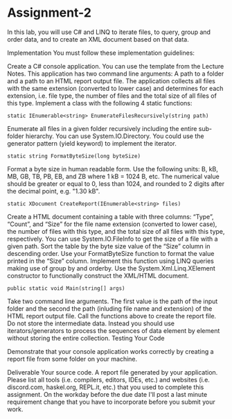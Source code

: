 # Assignment-2

In this lab, you will use C# and LINQ to iterate files, to query, group and order data, and to create an XML document based on that data.

Implementation
You must follow these implementation guidelines:

Create a C# console application. You can use the template from the Lecture Notes.
This application has two command line arguments: A path to a folder and a path to an HTML report output file. The application collects all files with the same extension (converted to lower case) and determines for each extension, i.e. file type, the number of files and the total size of all files of this type.
Implement a class with the following 4 static functions:

    static IEnumerable<string> EnumerateFilesRecursively(string path)
Enumerate all files in a given folder recursively including the entire sub-folder hierarchy. You can use System.IO.Directory. You could use the generator pattern (yield keyword) to implement the iterator.

    static string FormatByteSize(long byteSize)
Format a byte size in human readable form. Use the following units: B, kB, MB, GB, TB, PB, EB, and ZB where 1 kB = 1024 B, etc. The numerical value should be greater or equal to 0, less than 1024, and rounded to 2 digits after the decimal point, e.g. "1.30 kB".

    static XDocument CreateReport(IEnumerable<string> files)
Create a HTML document containing a table with three columns: “Type”, “Count”, and “Size” for the file name extension (converted to lower case), the number of files with this type, and the total size of all files with this type, respectively.
You can use System.IO.FileInfo to get the size of a file with a given path.
Sort the table by the byte size value of the “Size” column in descending order.
Use your FormatByteSize function to format the value printed in the “Size” column.
Implement this function using LINQ queries making use of group by and orderby.
Use the System.Xml.Linq.XElement constructor to functionally construct the XML/HTML document.

    public static void Main(string[] args)
Take two command line arguments. The first value is the path of the input folder and the second the path (inluding file name and extension) of the HTML report output file. Call the functions above to create the report file.
Do not  store the intermediate data. Instead you should use iterators/generators to process the sequences of data element by element without storing the entire collection.
Testing Your Code

Demonstrate that your console application works correctly by creating a report file from some folder on your machine.

Deliverable
Your source code.
A report file generated by your application.
Please list all tools (i.e. compilers, editors, IDEs, etc.) and websites (i.e. discord.com, haskel.org, REPL.it, etc.) that you used to complete this assignment.
On the workday before the due date I'll post a last minute requirement change that you have to incorporate before you submit your work.
